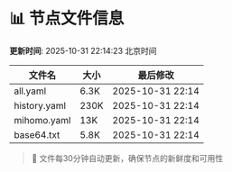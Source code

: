 # 📊 节点文件信息

**更新时间**: 2025-10-31 22:14:23 北京时间

| 文件名 | 大小 | 最后修改 |
|--------|------|----------|
| all.yaml | 6.3K | 2025-10-31 22:14 |
| history.yaml | 230K | 2025-10-31 22:14 |
| mihomo.yaml | 13K | 2025-10-31 22:14 |
| base64.txt | 5.8K | 2025-10-31 22:14 |

> 🔄 文件每30分钟自动更新，确保节点的新鲜度和可用性
